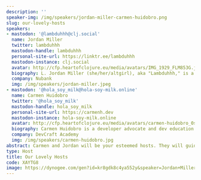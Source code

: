 ```yaml
---
description: ''
speaker-img: /img/speakers/jordan-miller-carmen-huidobro.png
slug: our-lovely-hosts
speakers:
- mastodon: '@lambduhhh@clj.social'
  name: Jordan Miller
  twitter: lambduhhh
  mastodon-handle: lambduhhh
  personal-site-url: https://linktr.ee/lambduhhh
  mastodon-instance: clj.social
  avatar: http://cfp.heartofclojure.eu/media/avatars/IMG_1929_FLM853G.jpeg
  biography: L. Jordan Miller (she/her/altgirl), aka "Lambduhhh," is a powerful punch of positivity, curiosity and creative energy. Besides being a whole vibe she’s a Staff Software Engineer at Nubank, Datomic Developer Advocate and producer//host of Lost In Lambduhhs podcast. Passionate about people, programming and pedagogy she’s a conference speaker, host, organizer, and reviewer for events such as Heart of Clojure, StrangeLoop, Re:clojure, and Clojure Conj. Motivated by the extraordinary transformations gained through her own self directed learning journey, she’s most proud of the positive impacts she’s made co-founding the learning and mentorship group Clojure Camp. Based in St. Pete, FL she enjoys quad skating, dancing with fire and contributing to experiential arts and music events (particularly electronic music productions) through her aerial and cirque performance company, Spinscript Synergies.
  company: Nubank
  img: /img/speakers/jordan-miller.jpeg
- mastodon: '@hola_soy_milk@hola-soy-milk.online'
  name: Carmen Huidobro
  twitter: '@hola_soy_milk'
  mastodon-handle: hola_soy_milk
  personal-site-url: https://carmenh.dev
  mastodon-instance: hola-soy-milk.online
  avatar: http://cfp.heartofclojure.eu/media/avatars/carmen-huidobro_0sL04NN.jpg
  biography: Carmen Huidobro is a developer advocate and dev education enthusiast. She thrives on lifting others up in their tech careers and loves a good CSS challenge. Always excited to talk about teaching tech, especialmente en Español, oder auf Deutsch.
  company: DevCraft Academy
  img: /img/speakers/carmen-huidobro.jpg
abstract: Carmen and Jordan will be your esteemed hosts. They will guide you through your Heart of Clojure journey, warm up the crowd, and make sure speakers get the introduction they deserve.
type: Host
title: Our Lovely Hosts
code: XAYTG8
image: https://dynogee.com/gen?id=kr8gdk8c4ya552y&speaker=Jordan+Miller+%28Nubank%29%2C+Carmen+Huidobro+%28DevCraft+Academy%29&title=Our+Lovely+Hosts&type=Host&img=https%3A//2024.heartofclojure.eu/img/speakers/jordan-miller-carmen-huidobro.png%3Fv%3D1725345969879
---
```

